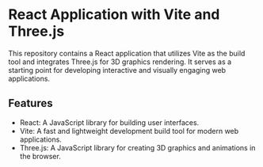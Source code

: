 # React Application with Vite and Three.js

This repository contains a React application that utilizes Vite as the build tool and integrates Three.js for 3D graphics rendering. It serves as a starting point for developing interactive and visually engaging web applications.

## Features

- React: A JavaScript library for building user interfaces.
- Vite: A fast and lightweight development build tool for modern web applications.
- Three.js: A JavaScript library for creating 3D graphics and animations in the browser.
